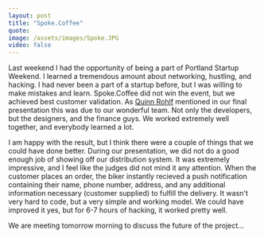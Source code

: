 ```yaml
---
layout: post
title: "Spoke.Coffee"
quote: 
image: /assets/images/Spoke.JPG
video: false
---
```


Last weekend I had the opportunity of being a part of Portland Startup Weekend. I learned a tremendous amount about networking, hustling, and hacking. I had never been a part of a startup before, but I was willing to make mistakes and learn. Spoke.Coffee did not win the event, but we achieved best customer validation. As [Quinn Rohlf](htpp://www.qrohlf.com) mentioned in our final presentation this was due to our wonderful team. Not only the developers, but the designers, and the finance guys. We worked extremely well together, and everybody learned a lot. 

I am happy with the result, but I think there were a couple of things that we could have done better. During our presentation, we did not do a good enough job of showing off our distribution system. It was extremely impressive, and I feel like the judges did not mind it any attention. When the customer places an order, the biker instantly recieved a push notification containing their name, phone number, address, and any additional information necessary (customer supplied) to fulfill the delivery. It wasn't very hard to code, but a very simple and working model. We could have improved it yes, but for 6-7 hours of hacking, it worked pretty well. 

We are meeting tomorrow morning to discuss the future of the project... 